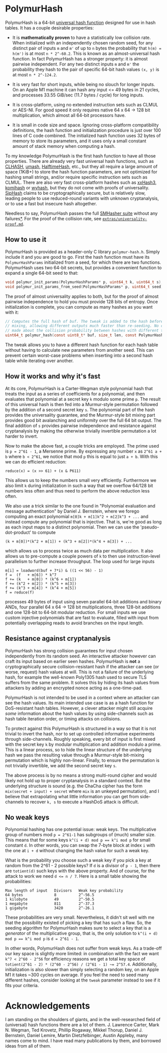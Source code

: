 # PolymurHash

PolymurHash is a 64-bit [universal hash
function](https://en.wikipedia.org/wiki/Universal_hashing) designed for use
in hash tables. It has a couple desirable properties:

 - It is **mathematically proven** to have a statistically low collision rate.
   When initialized with an independently chosen random seed, for any distinct
   pair of inputs `m` and `m'` of up to `n` bytes the probability that `h(m) =
   h(m')` is at most `n * 2^-60.2`. This is known as an almost-universal hash
   function. In fact PolymurHash has a stronger property: it is almost pairwise
   independent. For any two distinct inputs `m` and `m'` the probability they
   hash to the pair of specific 64-bit hash values `(x, y)` is at most `n *
   2^-124.2`.
 
 - It is very fast for short inputs, while being no slouch for longer inputs. On
   an Apple M1 machine it can hash any input <= 49 bytes in 21 cycles, and
   processes 33.55 GiB/sec (11.7 bytes / cycle) for long inputs.
   
 - It is cross-platform, using no extended instruction sets such as
   CLMUL or AES-NI. For good speed it only requires native 64 x 64 -> 128 bit
   multiplication, which almost all 64-bit processors have.

 - It is small in code size and space. Ignoring cross-platform compatibility
   definitions, the hash function and initialization procedure is just over 100
   lines of C code combined. The initialized hash function uses 32 bytes of
   memory to store its parameters, and it uses only a small constant amount of
   stack memory when computing a hash.
   
To my knowledge PolymurHash is the first hash function to have all those
properties. There are already very fast universal hash functions, such as
[CLHASH](https://github.com/lemire/clhash),
[umash](https://github.com/backtrace-labs/umash),
[HalftimeHash](https://github.com/jbapple/HalftimeHash), etc., but they all
require a large amount of space (1KiB+) to store the hash function parameters,
are not optimized for hashing small strings, and/or require specific instruction
sets such as CLMUL. There are also very fast cross-platform hashes such as
[xxHash3](https://github.com/Cyan4973/xxHash),
[komihash](https://github.com/avaneev/komihash) or
[wyhash](https://github.com/wangyi-fudan/wyhash), but they do not come with
proofs of universality. [SipHash](https://en.wikipedia.org/wiki/SipHash) claims
to be cryptographically secure, but is relatively slow, leading people to use
reduced-round variants with unknown cryptanalysis, or to use a fast but insecure
hash altogether.

Needless to say, PolymurHash passes the full [SMHasher
suite](https://github.com/rurban/smhasher/) without any failures[*](https://github.com/rurban/smhasher/issues/114#issuecomment-1587631635). For the proof
of the collision rate, see
[`extras/universality-proof.md`](extras/universality-proof.md).


## How to use it

PolymurHash is provided as a header-only C library `polymur-hash.h`. Simply
include it and you are good to go. First the hash function must have its
`PolymurHashParams` initialized from a seed, for which there are two functions.
PolymurHash uses two 64-bit secrets, but provides a convenient function to
expand a single 64-bit seed to that:

```c
void polymur_init_params(PolymurHashParams* p, uint64_t k, uint64_t s);
void polymur_init_params_from_seed(PolymurHashParams* p, uint64_t seed);
```

The proof of almost universality applies to both, but for the proof of almost
pairwise independence to hold you must provide 128 bits of entropy. Once
initialization is complete, you can compute as many hashes as you want with it:

```c
// Computes the full hash of buf. The tweak is added to the hash before final
// mixing, allowing different outputs much faster than re-seeding. No claims are
// made about the collision probability between hashes with different tweaks.
uint64_t polymur_hash(const uint8_t* buf, size_t len, const PolymurHashParams* p, uint64_t tweak);
```

The tweak allows you to have a different hash function for each hash table
without having to calculate new parameters from another seed. This can prevent
certain worst-case problems when inserting into a second hash table while
iterating over another.


## How it works and why it's fast

At its core, PolymurHash is a Carter-Wegman style polynomial hash that treats
the input as a series of coefficients for a polynomial, and then evaluates that
polynomial at a secret key `k` modulo some prime `p`. The result of this
universal hash is then fed into a Murmur-style permutation followed by the
addition of a second secret key `s`. The polynomial part of the hash provides
the universality guarantee, and the Murmur-style bit mixing part provides good
bit avalanching and uniformity over the full 64 bit output. The final addition
of `s` provides pairwise independence and resistance against cryptanalysis by
making the otherwise trivially invertible permutation a lot harder to invert.

Now to make the above fast, a couple tricks are employed. The prime used is
`p = 2^61 - 1`, a Mersenne prime. By expressing any number `x` as `2^61 a + b`
where `b < 2^61`, we notice that mod `p` this is equal to just `a + b`. With
this we can do efficient reduction:

    reduce(x) = (x >> 61) + (x & P611)
    
This allows us to keep the numbers small very efficiently. Furthermore we also
limit `k` during initialization in such a way that we overflow 64/128 bit
numbers less often and thus need to perform the above reduction less often.

We also use a trick similar to the one found in "Polynomial evaluation and
message authentication" by Daniel J. Bernstein, where we forego computing an
exact polynomial `m[0]k + m[1]k^2 + m[2]k^3 + ...` and instead compute any
polynomial that is injective. That is, we're good as long as each input maps to
a distinct polynomial. Then we can use the 'pseudo-dot-product' to compute

    (k + m[0])*(k^2 + m[1]) + (k^3 + m[2])*(k^4 + m[3]) + ...

which allows us to process twice as much data per multiplication. It also
allows us to pre-compute a couple powers of `k` to then use instruction-level
parallelism to further increase throughput. The loop used for large inputs

    m[i] = loadword(buf + 7*i) & ((1 << 56) - 1)
    f =  (f   + m[6]) * k^7
    f += (k   + m[0]) * (k^6 + m[1])
    f += (k^2 + m[2]) * (k^5 + m[3])
    f += (k^3 + m[4]) * (k^4 + m[5])
    f = reduce(f)

processes 49 bytes of input using seven parallel 64-bit additions and binary
ANDs, four parallel 64 x 64 -> 128 bit multiplications, three 128-bit additions
and one 128-bit to 64-bit modular reduction. For small inputs we use custom
injective polynomials that are fast to evaluate, filled with input from
potentially overlapping reads to avoid branches on the input length.


## Resistance against cryptanalysis

PolymurHash has strong collision guarantees for input chosen independently from
its random seed. An interactive attacker however can craft its input based on
earlier seen hashes. PolymurHash is **not** a cryptographically secure
collision-resistant hash if the attacker can see (or worse, request) hash values
at will. This is not a failure of the underlying hash, for example the
well-known Poly1305 hash used to secure TLS suffers from the same problem. It
solves this by hiding its hash values from attackers by adding an encrypted
nonce acting as a one-time-pad.

PolymurHash is not intended to be used in a context where an attacker can see
the hash values. Its main intended use case is as a hash function for
DoS-resistant hash tables. However, a clever attacker might still acquire
*some* information about the hash values by using side-channels such as
hash table iteration order, or timing attacks on collisions.

To protect against this PolymurHash is structured in a way so that it is not
trivial to invert the hash, nor to set up controlled informative experiments
through side-channels. Roughly speaking, every bit of input is first mixed with
the secret key `k` by modular multiplication and addition modulo a prime. This
is a linear process, so to hide the linear structure of the underlying hash we
pass the resulting value through a Murmur-style bit-mixing permutation which is
highly non-linear. Finally, to ensure the permutation is not trivially
invertible, we add the second secret key `s`.

The above process is by no means a strong multi-round cipher and would likely
not hold up to proper cryptanalysis in a standard context. But the underlying
structure is sound (e.g. the ChaCha cipher has the form `mix(secret + input) +
secret` where `mix` is an unkeyed permutation), and I believe that extrapolating
what little information you can get from side-channels to recover `k, s` to
execute a HashDoS attack is difficult.


## No weak keys

Polynomial hashing has one potential issue: weak keys. The multiplicative group
of numbers mod `p = 2^61-1` has subgroups of (much) smaller size. This means
that for some keys `k^(i + d) mod p == k^i mod p` for small constant `d`. In
other words, you can swap the 7-byte block at index `i` with the one at `i + d`
without changing the hash value for such a weak key.

What is the probability you choose such a weak key if you pick a key at random
from the 2^61 - 2 possible keys? If `d` is a divisor of `p - 1`, then there are
`totient(d)` such keys with the above property. And of course, for the attack to
work we need `d <= n / 7`. Here is a small table showing the probabilities:

    Max length of input   Divisors   Weak key probability
    64 bytes              8          2^-56.5
    1 kilobyte            49         2^-50.5
    1 megabyte            811        2^-37.3
    1 gigabyte            3420       2^-26.1
    
These probabilities are very small. Nevertheless, it didn't sit well with me
that the possibility existed of picking a key that has such a flaw. So, the
seeding algorithm for PolymurHash makes sure to select a key that is a
*generator* of the multiplicative group, that is, the only solution to
`k^(i + d) mod p == k^i mod p` is `d = 2^61 - 1`.

In other words, PolymurHash does not suffer from weak keys. As a trade-off our
key space is slightly more limited: in combination with the fact we want `k^7 <
2^60 - 2^56` for efficiency reasons we get a total key space of `totient(2^61 -
2) * (2^60 - 2^56) / (2^61 - 1) ~= 2^57.4`. Additionally, initialization is also
slower than simply selecting a random key, on an Apple M1 it takes ~300 cycles
on average. If you feel the need to seed many different hashes, consider looking
at the `tweak` parameter instead to see if it fits your criteria.


# Acknowledgements

I am standing on the shoulders of giants, and in the well-researched field of
(universal) hash functions there are a lot of them. J. Lawrence Carter, Mark N.
Wegman, Ted Krovetz, Phillip Rogaway, Mikkel Thorup, Daniel J. Bernstein, Daniel
Lemire, Martin Dietzfelbinger, Austin Appleby, many names come to mind. I have
read many publications by them, and borrowed ideas from all of them.
